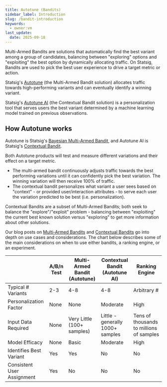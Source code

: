 ```yaml
---
title: Autotune (Bandits)
sidebar_label: Introduction
slug: /bandit-introduction
keywords:
  - owner:vm
last_update:
  date: 2025-09-18
---
```


Multi-Armed Bandits are solutions that automatically find the best variant among a group of candidates, balancing between "exploring" options and "exploiting" the best option by dynamically allocating traffic. On Statsig, Bandits are used to pick the best user experience to drive a target metric or action.

Statsig's [Autotune](./multi-armed-bandit.md) (the Multi-Armed Bandit solution) allocates traffic towards high-performing variants and can eventually identify a winning variant.

Statsig's [Autotune AI](./contextual-bandit.md) (the Contextual Bandit solution) is a personalization tool that serves users the best variant determined by a machine learning model trained on previous observations.

## How Autotune works

Autotune is Statsig's [Bayesian Multi-Armed Bandit](./multi-armed-bandit.md), and Autotune AI is Statsig's [Contextual Bandit](./contextual-bandit.md).

Both Autotune products will test and measure different variations and their effect on a target metric.

- The multi-armed bandit continuously adjusts traffic towards the best performing variations until it can confidently pick the best variation. The winning variation will then receive 100% of traffic.
- The contextual bandit personalizes what variant a user sees based on "context" - or provided user/interaction attributes - to serve each user the variation predicted to be best (i.e. personalization).

Contextual Bandits are a subset of Multi-Armed Bandits; both seek to balance the "explore"/"exploit" problem - balancing between "exploiting" the current best known solution versus "exploring" to get more information about other solutions.

Our blog posts on [Multi-Armed Bandits](/autotune) and [Contextual Bandits](https://www.statsig.com/blog/statsig-autotune-contextual-bandits-personalization) go into depth on use cases and considerations. The chart below describes some of the main considerations on when to use either bandits, a ranking engine, or an experiment.

|                            | A/B/n Test | Multi-Armed Bandit (Autotune) | Contextual Bandit (Autotune AI)  | Ranking Engine                           |
| -------------------------- | ---------- | ----------------------------- | -------------------------------- | ---------------------------------------- |
| Typical # Variants         | 2-3        | 4-8                           | 4-8                              | Arbitrary #                              |
| Personalization Factor     | None       | None                          | Moderate                         | High                                     |
| Input Data Required        | None       | Very Little (100+ samples)    | Little - generally 1000+ samples | Tens of thousands to millions of samples |
| Model Efficacy             | None       | Basic                         | Moderate                         | High                                     |
| Identifies Best Variant    | Yes        | Yes                           | No                               | No                                       |
| Consistent User Assignment | Yes        | No                            | No                               | No                                       |
